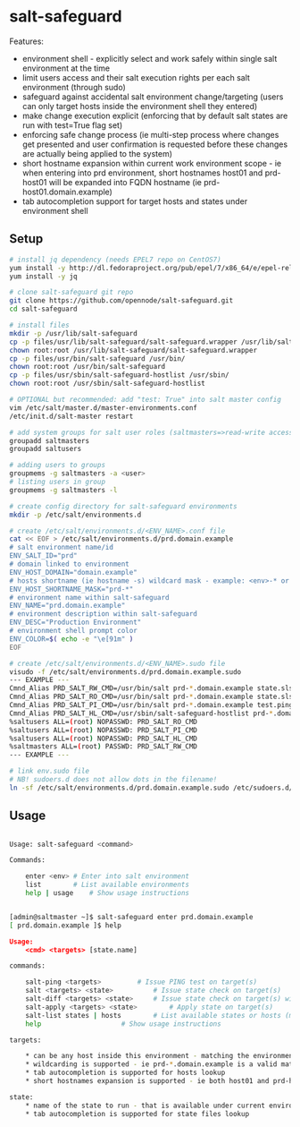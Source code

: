 # salt-safeguard

Features:
* environment shell - explicitly select and work safely within single salt environment at the time
* limit users access and their salt execution rights per each salt environment (through sudo)
* safeguard against accidental salt environment change/targeting (users can only target hosts inside the environment shell they entered)
* make change execution explicit (enforcing that by default salt states are run with test=True flag set)
* enforcing safe change process (ie multi-step process where changes get presented and user confirmation is requested before these changes are actually being applied to the system)
* short hostname expansion within current work environment scope - ie when entering into prd environment, short hostnames host01 and prd-host01 will be expanded into FQDN hostname (ie prd-host01.domain.example)
* tab autocompletion support for target hosts and states under environment shell

## Setup

```bash
# install jq dependency (needs EPEL7 repo on CentOS7)
yum install -y http://dl.fedoraproject.org/pub/epel/7/x86_64/e/epel-release-7-5.noarch.rpm
yum install -y jq

# clone salt-safeguard git repo
git clone https://github.com/opennode/salt-safeguard.git
cd salt-safeguard

# install files
mkdir -p /usr/lib/salt-safeguard
cp -p files/usr/lib/salt-safeguard/salt-safeguard.wrapper /usr/lib/salt-safeguard/
chown root:root /usr/lib/salt-safeguard/salt-safeguard.wrapper
cp -p files/usr/bin/salt-safeguard /usr/bin/
chown root:root /usr/bin/salt-safeguard
cp -p files/usr/sbin/salt-safeguard-hostlist /usr/sbin/
chown root:root /usr/sbin/salt-safeguard-hostlist

# OPTIONAL but recommended: add "test: True" into salt master config
vim /etc/salt/master.d/master-environments.conf
/etc/init.d/salt-master restart

# add system groups for salt user roles (saltmasters=>read-write access, saltusers=>read-only access)
groupadd saltmasters
groupadd saltusers

# adding users to groups
groupmems -g saltmasters -a <user>
# listing users in group
groupmems -g saltmasters -l

# create config directory for salt-safeguard environments
mkdir -p /etc/salt/environments.d

# create /etc/salt/environments.d/<ENV_NAME>.conf file
cat << EOF > /etc/salt/environments.d/prd.domain.example
# salt environment name/id
ENV_SALT_ID="prd"
# domain linked to environment
ENV_HOST_DOMAIN="domain.example"
# hosts shortname (ie hostname -s) wildcard mask - example: <env>-* or *-<env> 
ENV_HOST_SHORTNAME_MASK="prd-*"
# environment name within salt-safeguard
ENV_NAME="prd.domain.example"
# environment description within salt-safeguard
ENV_DESC="Production Environment"
# environment shell prompt color
ENV_COLOR=$( echo -e "\e[91m" )
EOF

# create /etc/salt/environments.d/<ENV_NAME>.sudo file
visudo -f /etc/salt/environments.d/prd.domain.example.sudo
--- EXAMPLE ---
Cmnd_Alias PRD_SALT_RW_CMD=/usr/bin/salt prd-*.domain.example state.sls * env=prd --state-output=* test=False
Cmnd_Alias PRD_SALT_RO_CMD=/usr/bin/salt prd-*.domain.example state.sls * env=prd --state-output=* test=True
Cmnd_Alias PRD_SALT_PI_CMD=/usr/bin/salt prd-*.domain.example test.ping
Cmnd_Alias PRD_SALT_HL_CMD=/usr/sbin/salt-safeguard-hostlist prd-*.domain.example
%saltusers ALL=(root) NOPASSWD: PRD_SALT_RO_CMD 
%saltusers ALL=(root) NOPASSWD: PRD_SALT_PI_CMD
%saltusers ALL=(root) NOPASSWD: PRD_SALT_HL_CMD 
%saltmasters ALL=(root) PASSWD: PRD_SALT_RW_CMD 
--- EXAMPLE ---

# link env.sudo file
# NB! sudoers.d does not allow dots in the filename!
ln -sf /etc/salt/environments.d/prd.domain.example.sudo /etc/sudoers.d/prd-domain-example
```

## Usage

```bash

Usage: salt-safeguard <command>

Commands:

	enter <env>	# Enter into salt environment
	list		# List available environments
	help | usage	# Show usage instructions


[admin@saltmaster ~]$ salt-safeguard enter prd.domain.example
[ prd.domain.example ]$ help

Usage:
	<cmd> <targets> [state.name]

commands:

	salt-ping <targets>			# Issue PING test on target(s)
	salt <targets> <state>			# Issue state check on target(s)
	salt-diff <targets> <state>		# Issue state check on target(s) with config diffs shown
	salt-apply <targets> <state>		# Apply state on target(s)
	salt-list states | hosts		# List available states or hosts (minions)
	help					# Show usage instructions

targets:

	* can be any host inside this environment - matching the environment hostfilter
	* wildcarding is supported - ie prd-*.domain.example is a valid match/mask for all hosts inside prd environment
	* tab autocompletion is supported for hosts lookup
	* short hostnames expansion is supported - ie both host01 and prd-host01 will be expanded to fqdn inside selected environment

state:
	* name of the state to run - that is available under current environment
	* tab autocompletion is supported for state files lookup

```

